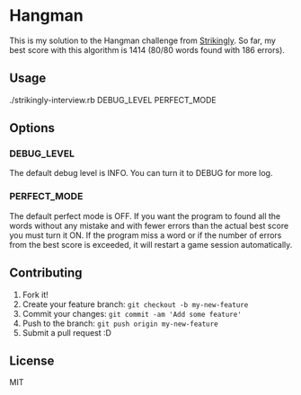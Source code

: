 # Hangman

This is my solution to the Hangman challenge from [Strikingly](https://github.com/joycehan/strikingly-interview-test-instructions). So far, my best score with this algorithm is 1414 (80/80 words found with 186 errors).

## Usage

./strikingly-interview.rb DEBUG_LEVEL PERFECT_MODE

## Options

### DEBUG_LEVEL
The default debug level is INFO. You can turn it to DEBUG for more log.

### PERFECT_MODE
The default perfect mode is OFF. If you want the program to found all the words without any mistake and with fewer errors than the actual best score you must turn it ON.
If the program miss a word or if the number of errors from the best score is exceeded, it will restart a game session automatically.

## Contributing

1. Fork it!
2. Create your feature branch: `git checkout -b my-new-feature`
3. Commit your changes: `git commit -am 'Add some feature'`
4. Push to the branch: `git push origin my-new-feature`
5. Submit a pull request :D

## License

MIT
